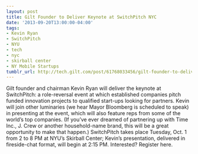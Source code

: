 ```yaml
---
layout: post
title: Gilt Founder to Deliver Keynote at SwitchPitch NYC
date: '2013-09-20T13:00:00-04:00'
tags:
- Kevin Ryan
- SwitchPitch
- NYU
- tech
- nyc
- skirball center
- NY Mobile Startups
tumblr_url: http://tech.gilt.com/post/61768033456/gilt-founder-to-deliver-keynote-at-switchpitch-nyc
---
```


Gilt founder and chairman Kevin Ryan will deliver the keynote at SwitchPitch: a role-reversal event at which established companies pitch funded innovation projects to qualified start-ups looking for partners. Kevin will join other luminaries (we hear Mayor Bloomberg is scheduled to speak) in presenting at the event, which will also feature reps from some of the world’s top companies. (If you’ve ever dreamed of partnering up with Time Inc., J. Crew or another household-name brand, this will be a great opportunity to make that happen.)
SwitchPitch takes place Tuesday, Oct. 1 from 2 to 8 PM at NYU’s Skirball Center; Kevin’s presentation, delivered in fireside-chat format, will begin at 2:15 PM. Interested? Register here.
